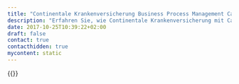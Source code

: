 ```yaml
---
title: "Continentale Krankenversicherung Business Process Management Case Study | Camunda BPM"
description: "Erfahren Sie, wie Continentale Krankenversicherung mit Camunda die Geschäftsprozessautomatisierung organisiert und die Effizienz im Unternehmen gesteigert hat. Camunda ist der Marktführer für Workflow-Automatisierung basierend auf Java und BPMN 2.0."
date: 2017-10-25T10:39:22+02:00
draft: false
contact: true
contacthidden: true
mycontent: static
---
```

{{<case-study-single
company="Continentale Krankenversicherung"
companydescription="Unter dem Dach der Continentale haben sich verschiedene Versicherer zu einem Verbund zusammengeschlossen. Mit 3,8 Milliarden Euro Beitragseinnahmen gehört die Continentale zu den großen deutschen Versicherern."
customerquote=""
teaser=""
usecase=""
videolink=""
logo="//images.ctfassets.net/vpidbgnakfvf/3A3KFCegs2qXCnZJQt4Mln/23c3a1c058c40165a15481e27f6f1908/Continentale_Logo_RGB.jpg"
pdf=""
thumbnail="">}}